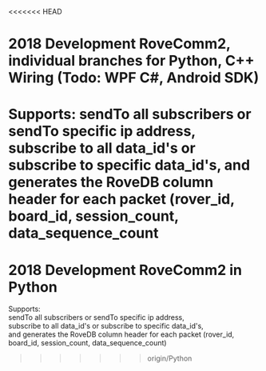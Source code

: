 <<<<<<< HEAD
# 2018 Development RoveComm2, individual branches for Python, C++ Wiring (Todo: WPF C#, Android SDK)

Supports:
sendTo all subscribers or sendTo specific ip address,
subscribe to all data_id's or subscribe to specific data_id's,
and generates the RoveDB column header for each packet (rover_id, board_id, session_count, data_sequence_count
=======
# 2018 Development RoveComm2 in Python 

Supports:  
sendTo all subscribers or sendTo specific ip address,   
subscribe to all data_id's or subscribe to specific data_id's,  
and generates the RoveDB column header for each packet (rover_id, board_id, session_count, data_sequence_count)
>>>>>>> origin/Python

